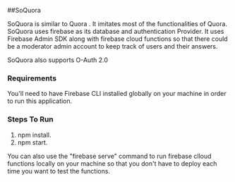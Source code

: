 ##SoQuora

SoQuora is similar to Quora . It imitates most of the functionalities of Quora.
SoQuora uses firebase as its database and authentication Provider. It uses Firebase Admin SDK along with firebase cloud functions so that there could be a moderator admin account to keep track of users and their answers.

SoQuora also supports O-Auth 2.0

### Requirements
You'll need to have Firebase CLI installed globally on your machine in order to run this application.

### Steps To Run
1) npm install.
2) npm start.

You can also use the "firebase serve" command to run firebase clloud functions locally on your machine so that you don't have to deploy
 each time you want to test the functions.

